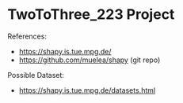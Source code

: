 # TwoToThree_223 Project

References:
- https://shapy.is.tue.mpg.de/
- https://github.com/muelea/shapy (git repo)


Possible Dataset:
- https://shapy.is.tue.mpg.de/datasets.html
